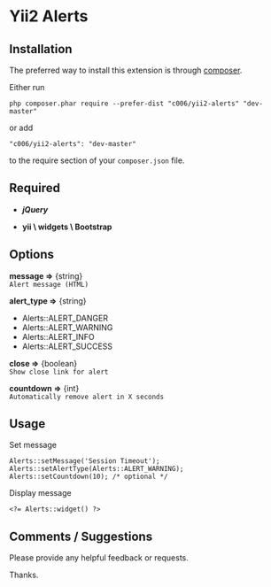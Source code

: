 Yii2 Alerts
===================



Installation
------------

The preferred way to install this extension is through [composer](http://getcomposer.org/download/).

Either run

`
php composer.phar require --prefer-dist "c006/yii2-alerts" "dev-master"
`

or add

`
"c006/yii2-alerts": "dev-master"
`

to the require section of your `composer.json` file.


Required
--------

+ ***jQuery***

+ **yii \ widgets \ Bootstrap**


Options
-------

**message =>**  {string}  
` Alert message (HTML) `

**alert_type =>**  {string}

+ Alerts::ALERT_DANGER
+ Alerts::ALERT_WARNING
+ Alerts::ALERT_INFO
+ Alerts::ALERT_SUCCESS

**close =>**  {boolean}  
` Show close link for alert `

**countdown =>**  {int}  
` Automatically remove alert in X seconds `



Usage
-----

Set message

>
    Alerts::setMessage('Session Timeout');
    Alerts::setAlertType(Alerts::ALERT_WARNING);
    Alerts::setCountdown(10); /* optional */
    

Display message
>
    <?= Alerts::widget() ?>





Comments / Suggestions
--------------------

Please provide any helpful feedback or requests.

Thanks.


































